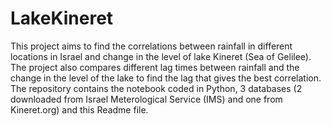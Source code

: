 # LakeKineret
This project aims to find the correlations between rainfall in different locations in Israel and change in the level of lake Kineret (Sea of Gelilee).
The project also compares different lag times between rainfall and the change in the level of the lake to find the lag that gives the best
correlation. The repository contains the notebook coded in Python, 3 databases (2 downloaded from Israel Meterological Service (IMS) and one from Kineret.org)
and this Readme file.
